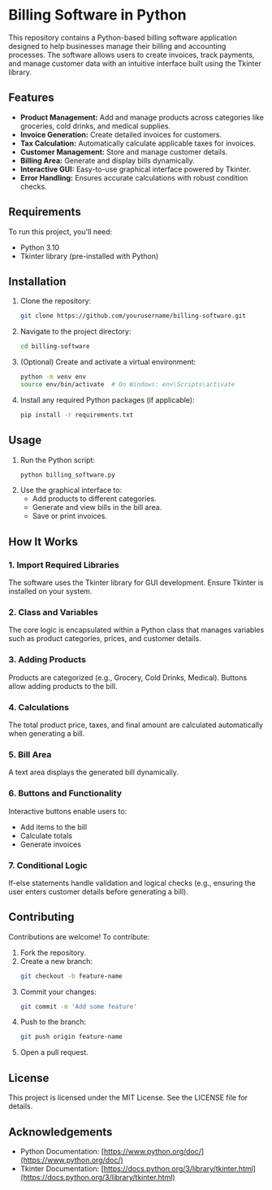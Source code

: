 # Billing Software in Python

This repository contains a Python-based billing software application designed to help businesses manage their billing and accounting processes. The software allows users to create invoices, track payments, and manage customer data with an intuitive interface built using the Tkinter library.

## Features
- **Product Management:** Add and manage products across categories like groceries, cold drinks, and medical supplies.
- **Invoice Generation:** Create detailed invoices for customers.
- **Tax Calculation:** Automatically calculate applicable taxes for invoices.
- **Customer Management:** Store and manage customer details.
- **Billing Area:** Generate and display bills dynamically.
- **Interactive GUI:** Easy-to-use graphical interface powered by Tkinter.
- **Error Handling:** Ensures accurate calculations with robust condition checks.

## Requirements
To run this project, you'll need:
- Python 3.10
- Tkinter library (pre-installed with Python)

## Installation
1. Clone the repository:
   ```bash
   git clone https://github.com/yourusername/billing-software.git
   ```
2. Navigate to the project directory:
   ```bash
   cd billing-software
   ```
3. (Optional) Create and activate a virtual environment:
   ```bash
   python -m venv env
   source env/bin/activate  # On Windows: env\Scripts\activate
   ```
4. Install any required Python packages (if applicable):
   ```bash
   pip install -r requirements.txt
   ```

## Usage
1. Run the Python script:
   ```bash
   python billing_software.py
   ```
2. Use the graphical interface to:
   - Add products to different categories.
   - Generate and view bills in the bill area.
   - Save or print invoices.

## How It Works

### 1. Import Required Libraries
The software uses the Tkinter library for GUI development. Ensure Tkinter is installed on your system.

### 2. Class and Variables
The core logic is encapsulated within a Python class that manages variables such as product categories, prices, and customer details.

### 3. Adding Products
Products are categorized (e.g., Grocery, Cold Drinks, Medical). Buttons allow adding products to the bill.

### 4. Calculations
The total product price, taxes, and final amount are calculated automatically when generating a bill.

### 5. Bill Area
A text area displays the generated bill dynamically.

### 6. Buttons and Functionality
Interactive buttons enable users to:
- Add items to the bill
- Calculate totals
- Generate invoices

### 7. Conditional Logic
If-else statements handle validation and logical checks (e.g., ensuring the user enters customer details before generating a bill).

## Contributing
Contributions are welcome! To contribute:
1. Fork the repository.
2. Create a new branch:
   ```bash
   git checkout -b feature-name
   ```
3. Commit your changes:
   ```bash
   git commit -m 'Add some feature'
   ```
4. Push to the branch:
   ```bash
   git push origin feature-name
   ```
5. Open a pull request.

## License
This project is licensed under the MIT License. See the LICENSE file for details.

## Acknowledgements
- Python Documentation: [https://www.python.org/doc/](https://www.python.org/doc/)
- Tkinter Documentation: [https://docs.python.org/3/library/tkinter.html](https://docs.python.org/3/library/tkinter.html)
